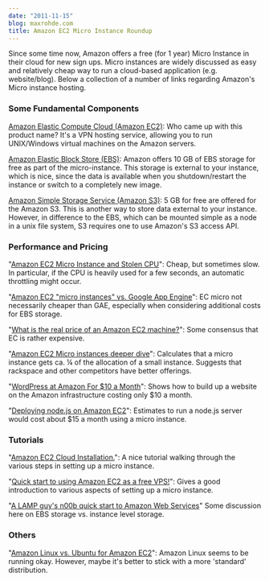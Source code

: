```yaml
---
date: "2011-11-15"
blog: maxrohde.com
title: Amazon EC2 Micro Instance Roundup
---
```


Since some time now, Amazon offers a free (for 1 year) Micro Instance in their cloud for new sign ups. Micro instances are widely discussed as easy and relatively cheap way to run a cloud-based application (e.g. website/blog). Below a collection of a number of links regarding Amazon's Micro instance hosting.

### Some Fundamental Components

[Amazon Elastic Compute Cloud (Amazon EC2)](http://aws.amazon.com/ec2/): Who came up with this product name? It's a VPN hosting service, allowing you to run UNIX/Windows virtual machines on the Amazon servers.

[Amazon Elastic Block Store (EBS)](http://aws.amazon.com/ebs/): Amazon offers 10 GB of EBS storage for free as part of the micro-instance. This storage is external to your instance, which is nice, since the data is available when you shutdown/restart the instance or switch to a completely new image.

[Amazon Simple Storage Service (Amazon S3)](http://aws.amazon.com/s3/): 5 GB for free are offered for the Amazon S3. This is another way to store data external to your instance. However, in difference to the EBS, which can be mounted simple as a node in a unix file system, S3 requires one to use Amazon's S3 access API.

### Performance and Pricing

"[Amazon EC2 Micro Instance and Stolen CPU](http://gregsramblings.com/2011/02/07/amazon-ec2-micro-instance-cpu-steal/)": Cheap, but sometimes slow. In particular, if the CPU is heavily used for a few seconds, an automatic throttling might occur.

"[Amazon EC2 "micro instances" vs. Google App Engine](http://quoderat.megginson.com/2010/09/09/amazon-ec2-micro-instances-vs-google-app-engine/)": EC micro not necessarily cheaper than GAE, especially when considering additional costs for EBS storage.

"[What is the real price of an Amazon EC2 machine?](http://answers.onstartups.com/questions/20603/what-is-the-real-price-of-an-amazon-ec2-machine)": Some consensus that EC is rather expensive.

"[Amazon EC2 Micro instances deeper dive](http://huanliu.wordpress.com/2010/09/10/amazon-ec2-micro-instances-deeper-dive/)": Calculates that a micro instance gets ca. ¼ of the allocation of a small instance. Suggests that rackspace and other competitors have better offerings.

"[WordPress at Amazon For $10 a Month](http://www.hightechinthehub.com/tag/micro-instance/)": Shows how to build up a website on the Amazon infrastructure costing only $10 a month.

"[Deploying node.js on Amazon EC2](http://blog.carbonfive.com/2011/09/01/deploying-node-js-on-amazon-ec2/)": Estimates to run a node.js server would cost about $15 a month using a micro instance.

### Tutorials

"[Amazon EC2 Cloud Installation.](http://www.9lessons.info/2011/09/amazon-ec2-cloud-installation.html)": A nice tutorial walking through the various steps in setting up a micro instance.

"[Quick start to using Amazon EC2 as a free VPS!](http://richard.gluga.com/2010/12/quick-start-to-using-amazon-ec2-as-free.html)": Gives a good introduction to various aspects of setting up a micro instance.

"[A LAMP guy's n00b quick start to Amazon Web Services](http://times.jayliew.com/2011/01/16/a-lamp-guys-n00b-quick-start-to-amazon-web-services/)" Some discussion here on EBS storage vs. instance level storage.

### Others

"[Amazon Linux vs. Ubuntu for Amazon EC2](http://serverfault.com/questions/275736/amazon-linux-vs-ubuntu-for-amazon-ec2)": Amazon Linux seems to be running okay. However, maybe it's better to stick with a more 'standard' distribution.